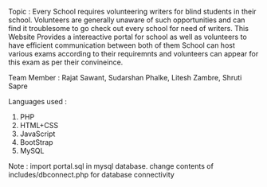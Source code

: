 Topic : Every School requires volunteering writers for blind students in their school.
        Volunteers are generally unaware of such opportunities and can find it troublesome to go check out every school 
        for need of writers.
        This Website Provides a intereactive portal for school as well as volunteers to have efficient communication between
        both of them
        School can host various exams according to their requiremnts and volunteers can appear for this exam as per their
        convineince.
        
Team Member : 
Rajat Sawant,
Sudarshan Phalke,
Litesh Zambre,
Shruti Sapre

Languages used :
1. PHP
2. HTML+CSS
3. JavaScript
4. BootStrap
5. MySQL

Note :
import portal.sql in mysql database.
change contents of includes/dbconnect.php for database connectivity
